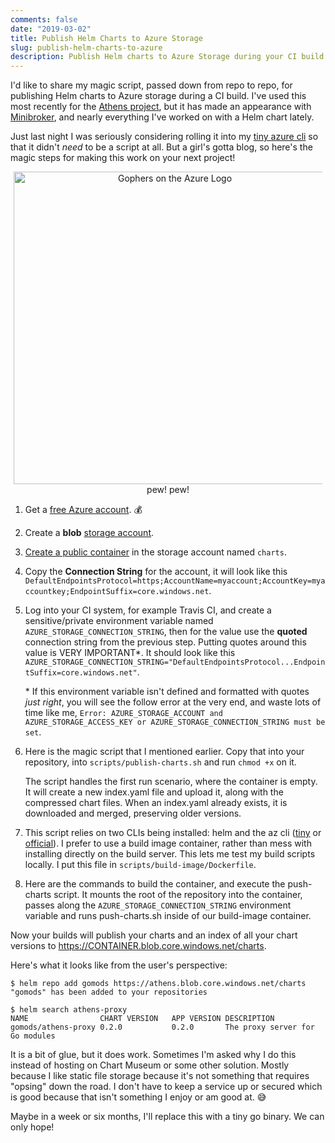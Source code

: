 ```yaml
---
comments: false
date: "2019-03-02"
title: Publish Helm Charts to Azure Storage
slug: publish-helm-charts-to-azure
description: Publish Helm charts to Azure Storage during your CI build
---
```


I'd like to share my magic script, passed down from repo to repo, for publishing
Helm charts to Azure storage during a CI build. I've used this most recently for
the [Athens project](https://docs.gomods.io), but it has made an appearance with
[Minibroker](https://github.com/osbkit/minibroker), and nearly everything I've
worked on with a Helm chart lately.

Just last night I was seriously considering rolling it into my [tiny azure
cli][tiny-az] so that it didn't _need_ to be a script at all. But a girl's gotta
blog, so here's the magic steps for making this work on your next project!

<figure style="text-align: center; margin: 5px">
  <img src="/images/azure-gophers.png" width="500" alt="Gophers on the Azure Logo" />
  <figcaption>
    pew! pew!
  </figcaption>
</figure>

1. Get a [free Azure account](https://azure.microsoft.com/en-us/free/). 💰

1. Create a **blob** [storage account][create-blob-storage].

1. [Create a public container][create-container] in the storage account named `charts`.

1. Copy the **Connection String** for the account, it will look like this
   `DefaultEndpointsProtocol=https;AccountName=myaccount;AccountKey=myaccountkey;EndpointSuffix=core.windows.net`.

1. Log into your CI system, for example Travis CI, and create a
   sensitive/private environment variable named
   `AZURE_STORAGE_CONNECTION_STRING`, then for the value use the **quoted**
   connection string from the previous step. Putting quotes around this value is
   VERY IMPORTANT*. It should look like this
   `AZURE_STORAGE_CONNECTION_STRING="DefaultEndpointsProtocol...EndpointSuffix=core.windows.net"`.

    \* If this environment variable isn't defined and formatted with quotes
   _just right_, you will see the follow error at the very end, and waste lots
   of time like me, `Error: AZURE_STORAGE_ACCOUNT and AZURE_STORAGE_ACCESS_KEY
   or AZURE_STORAGE_CONNECTION_STRING must be set`.

1. Here is the magic script that I mentioned earlier. Copy that into your
   repository, into `scripts/publish-charts.sh` and run `chmod +x` on it.

    <script src="https://gist.github.com/carolynvs/e675b5e6a4d29f22993f92ab7241879a.js"></script>

    The script handles the first run scenario, where the container is empty. It
    will create a new index.yaml file and upload it, along with the compressed
    chart files. When an index.yaml already exists, it is downloaded and merged,
    preserving older versions.

1. This script relies on two CLIs being installed: helm and the az cli
   ([tiny][tiny-az] or [official][az-cli]). I prefer to use a build image
   container, rather than mess with installing directly on the build server.
   This lets me test my build scripts locally. I put this file in
   `scripts/build-image/Dockerfile`.

    <script src="https://gist.github.com/carolynvs/2bb79c20097e54199c6077696175c562.js"></script>

1. Here are the commands to build the container, and execute the push-charts
   script. It mounts the root of the repository into the container, passes along
   the `AZURE_STORAGE_CONNECTION_STRING` environment variable and runs
   push-charts.sh inside of our build-image container.

    <script src="https://gist.github.com/carolynvs/513b91caadaa1dbb2fd8bde24496e976.js"></script>

Now your builds will publish your charts and an index of all your chart versions
to https://CONTAINER.blob.core.windows.net/charts.

Here's what it looks like from the user's perspective:

```output 
$ helm repo add gomods https://athens.blob.core.windows.net/charts
"gomods" has been added to your repositories

$ helm search athens-proxy
NAME               	CHART VERSION	APP VERSION	DESCRIPTION
gomods/athens-proxy	0.2.0        	0.2.0      	The proxy server for Go modules
```

It is a bit of glue, but it does work. Sometimes I'm asked why I do this
instead of hosting on Chart Museum or some other solution. Mostly because I like
static file storage because it's not something that requires "opsing" down the road. I
don't have to keep a service up or secured which is good because that isn't
something I enjoy or am good at. 😅

Maybe in a week or six months, I'll replace this with a tiny go binary. We can
only hope!

[tiny-az]: https://github.com/carolynvs/az-cli
[az-cli]:
https://docs.microsoft.com/en-us/cli/azure/install-azure-cli?view=azure-cli-latest
[create-storage-account]:
https://docs.microsoft.com/en-us/azure/storage/common/storage-quickstart-create-account?toc=%2Fazure%2Fstorage%2Fblobs%2Ftoc.json&tabs=azure-portal
[create-blob-storage]:
https://docs.microsoft.com/en-us/azure/storage/common/storage-quickstart-create-account?toc=%2Fazure%2Fstorage%2Fblobs%2Ftoc.json&tabs=azure-portal
[create-container]:
https://docs.microsoft.com/en-us/azure/storage/blobs/storage-quickstart-blobs-portal#create-a-container
